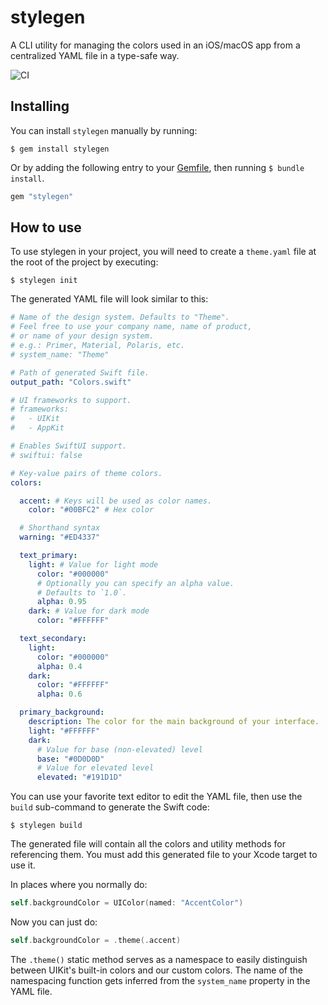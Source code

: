 # stylegen

A CLI utility for managing the colors used in an iOS/macOS app from a centralized YAML file in a type-safe way.

![CI](https://github.com/raymondjavaxx/stylegen/workflows/CI/badge.svg?branch=master)

## Installing

You can install `stylegen` manually by running:

```shell
$ gem install stylegen
```

Or by adding the following entry to your [Gemfile](https://guides.cocoapods.org/using/a-gemfile.html), then running `$ bundle install`.

```ruby
gem "stylegen"
```

## How to use

To use stylegen in your project, you will need to create a `theme.yaml` file at the root of the project by executing:

```shell
$ stylegen init
```

The generated YAML file will look similar to this:

```yaml
# Name of the design system. Defaults to "Theme".
# Feel free to use your company name, name of product,
# or name of your design system.
# e.g.: Primer, Material, Polaris, etc.
# system_name: "Theme"

# Path of generated Swift file.
output_path: "Colors.swift"

# UI frameworks to support.
# frameworks:
#   - UIKit
#   - AppKit

# Enables SwiftUI support.
# swiftui: false

# Key-value pairs of theme colors.
colors:

  accent: # Keys will be used as color names.
    color: "#00BFC2" # Hex color

  # Shorthand syntax
  warning: "#ED4337"

  text_primary:
    light: # Value for light mode
      color: "#000000"
      # Optionally you can specify an alpha value.
      # Defaults to `1.0`.
      alpha: 0.95
    dark: # Value for dark mode
      color: "#FFFFFF"

  text_secondary:
    light:
      color: "#000000"
      alpha: 0.4
    dark:
      color: "#FFFFFF"
      alpha: 0.6

  primary_background:
    description: The color for the main background of your interface.
    light: "#FFFFFF"
    dark:
      # Value for base (non-elevated) level
      base: "#0D0D0D"
      # Value for elevated level
      elevated: "#191D1D"
```

You can use your favorite text editor to edit the YAML file, then use the `build` sub-command to generate the Swift code:

```shell
$ stylegen build
```

The generated file will contain all the colors and utility methods for referencing them. You must add this generated
file to your Xcode target to use it.

In places where you normally do:

```swift
self.backgroundColor = UIColor(named: "AccentColor")
```

Now you can just do:

```swift
self.backgroundColor = .theme(.accent)
```

The `.theme()` static method serves as a namespace to easily distinguish between UIKit's built-in colors and our custom
colors. The name of the namespacing function gets inferred from the `system_name` property in the YAML file.
